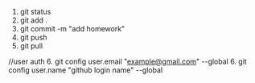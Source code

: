 1. git status
2. git add .
3. git commit -m "add homework"
4. git push
5. git pull

//user auth
6. git config user.email "<example@gmail.com>" --global
6. git config user.name "github login name" --global
